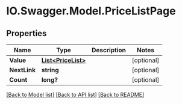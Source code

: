 # IO.Swagger.Model.PriceListPage
## Properties

Name | Type | Description | Notes
------------ | ------------- | ------------- | -------------
**Value** | [**List&lt;PriceList&gt;**](PriceList.md) |  | [optional] 
**NextLink** | **string** |  | [optional] 
**Count** | **long?** |  | [optional] 

[[Back to Model list]](../README.md#documentation-for-models) [[Back to API list]](../README.md#documentation-for-api-endpoints) [[Back to README]](../README.md)

